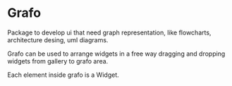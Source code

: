 
# Grafo

Package to develop ui that need graph representation, like flowcharts, architecture desing, uml diagrams.

Grafo can be used to arrange widgets in a free way dragging and dropping widgets from gallery to grafo area.

Each element inside grafo is a Widget.
